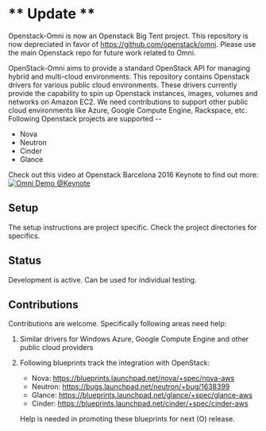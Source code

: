 # ** Update ** #

Openstack-Omni is now an Openstack Big Tent project. This repository is now depreciated in favor of https://github.com/openstack/omni. Please use the main Openstack repo for future work related to Omni.


OpenStack-Omni aims to provide a standard OpenStack API for managing hybrid and multi-cloud environments.
This repository contains Openstack drivers for various public cloud environments.
These drivers currently provide the capability to spin up Openstack instances, images, volumes and networks on Amazon EC2. We need contributions to support other public cloud environments like Azure, Google Compute Engine, Rackspace, etc.
Following Openstack projects are supported --
* Nova
* Neutron
* Cinder
* Glance

Check out this video at Openstack Barcelona 2016 Keynote to find out more:
[![Omni Demo @Keynote](http://i.imgur.com/IDqYoQ3.jpg)](https://www.youtube.com/watch?v=U_LA7ZwQ9og)

## Setup
The setup instructions are project specific. Check the project directories for specifics.

## Status
Development is active. Can be used for individual testing.

## Contributions
Contributions are welcome. Specifically following areas need help:

1. Similar drivers for Windows Azure, Google Compute Engine and other public cloud providers
2. Following blueprints track the integration with OpenStack:
   * Nova: https://blueprints.launchpad.net/nova/+spec/nova-aws
   * Neutron: https://bugs.launchpad.net/neutron/+bug/1638399
   * Glance: https://blueprints.launchpad.net/glance/+spec/glance-aws
   * Cinder: https://blueprints.launchpad.net/cinder/+spec/cinder-aws
   
   Help is needed in promoting these blueprints for next (O) release.
